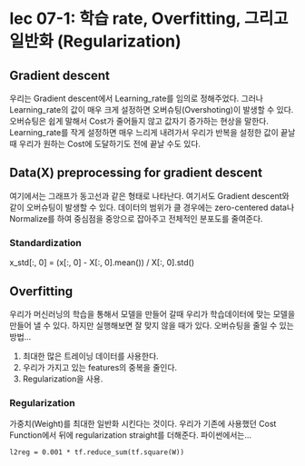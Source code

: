 # lec 07-1: 학습 rate, Overfitting, 그리고 일반화 (Regularization)
## Gradient descent
우리는 Gradient descent에서 Learning_rate를 임의로 정해주었다.
그러나 Learning_rate의 값이 매우 크게 설정하면 오버슈팅(Overshoting)이 발생할 수 있다. 오버슈팅은 쉽게 말해서 Cost가 줄어들지 않고 값자기 증가하는 현상을 말한다.
Learning_rate를 작게 설정하면 매우 느리게 내려가서 우리가 반복을 설정한 값이 끝날때 우리가 원하는 Cost에 도달하기도 전에 끝날 수도 있다.

## Data(X) preprocessing for gradient descent
여기에서는 그래프가 동고선과 같은 형태로 나타난다.
여기서도 Gradient descent와 같이 오버슈팅이 발생할 수 있다.
데이터의 범위가 클 경우에는 zero-centered data나 Normalize를 하여 중심점을 중앙으로 잡아주고 전체적인 분포도를 줄여준다.
</br>
### Standardization
x_std[:, 0] = (x[:, 0] - X[:, 0].mean()) / X[:, 0].std()

## Overfitting
우리가 머신러닝의 학습을 통해서 모델을 만들어 갈때 우리가 학습데이터에 맞는 모델을 만들어 낼 수 있다. 하지만 실행해보면 잘 맞지 않을 때가 있다.
오버슈팅을 줄일 수 있는 방법...
1. 최대한 많은 트레이닝 데이터를 사용한다.
2. 우리가 가지고 있는 features의 중복을 줄인다.
3. Regularization을 사용.

### Regularization
가중치(Weight)를 최대한 일반화 시킨다는 것이다.
우리가 기존에 사용했던 Cost Function에서 뒤에 regularization straight를 더해준다.
파이썬에서는...
~~~
l2reg = 0.001 * tf.reduce_sum(tf.square(W))
~~~
